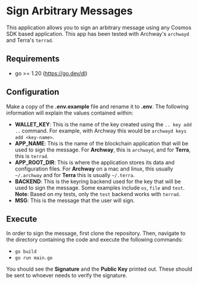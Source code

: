 # Sign Arbitrary Messages

This application allows you to sign an arbitrary message using any Cosmos SDK based application. This app has been tested with Archway's `archwayd` and Terra's `terrad`.

## Requirements

- go >= 1.20 (https://go.dev/dl)

## Configuration

Make a copy of the **.env.example** file and rename it to **.env**. The following information will explain the values contained within:

- **WALLET_KEY**: This is the name of the key created using the `.. key add ..` command. For example, with Archway this would be `archwayd keys add <key-name>`.
- **APP_NAME**: This is the name of the blockchain application that will be used to sign the message. For **Archway**, this is `archwayd`, and for **Terra**, this is `terrad`.
- **APP_ROOT_DIR**: This is where the application stores its data and configuration files. For **Archway** on a mac and linux, this usually `~/.archway` and for **Terra** this is usually `~/.terra`.
- **BACKEND**: This is the keyring backend used for the key that will be used to sign the message. Some examples include `os`, `file` and  `test`. **Note**: Based on my tests, only the `test` backend works with `terrad`.
- **MSG**: This is the message that the user will sign.

## Execute

In order to sign the message, first clone the repository. Then, navigate to the directory containing the code and execute the following commands:
- `go build`
- `go run main.go`

You should see the **Signature** and the **Public Key** printed out. These should be sent to whoever needs to verify the signature.

